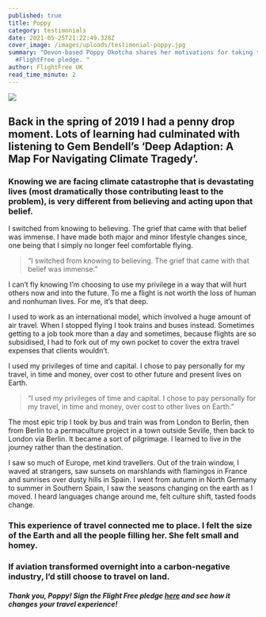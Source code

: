 ```yaml
---
published: true
title: Poppy
category: testimonials
date: 2021-05-25T21:22:49.328Z
cover_image: /images/uploads/testimonial-poppy.jpg
summary: "Devon-based Poppy Okotcha shares her motivations for taking the
  #FlightFree pledge. "
author: FlightFree UK
read_time_minute: 2
---
```

![](/images/uploads/testimonial-poppy.jpg)

## Back in the spring of 2019 I had a penny drop moment. Lots of learning had culminated with listening to Gem Bendell’s ‘Deep Adaption: A Map For Navigating Climate Tragedy’.

### Knowing we are facing climate catastrophe that is devastating lives (most dramatically those contributing least to the problem), is very different from believing and acting upon that belief.

I switched from knowing to believing. The grief that came with that belief was immense. I have made both major and minor lifestyle changes since, one being that I simply no longer feel comfortable flying.

> “I switched from knowing to believing. The grief that came with that belief was immense.”

I can’t fly knowing I’m choosing to use my privilege in a way that will hurt others now and into the future. To me a flight is not worth the loss of human and nonhuman lives. For me, it’s that deep.

I used to work as an international model, which involved a huge amount of air travel. When I stopped flying I took trains and buses instead. Sometimes getting to a job took more than a day and sometimes, because flights are so subsidised, I had to fork out of my own pocket to cover the extra travel expenses that clients wouldn’t.

I used my privileges of time and capital. I chose to pay personally for my travel, in time and money, over cost to other future and present lives on Earth.

> “I used my privileges of time and capital. I chose to pay personally for my travel, in time and money, over cost to other lives on Earth.”

The most epic trip I took by bus and train was from London to Berlin, then from Berlin to a permaculture project in a town outside Seville, then back to London via Berlin. It became a sort of pilgrimage. I learned to live in the journey rather than the destination. 

I saw so much of Europe, met kind travellers. Out of the train window, I waved at strangers, saw sunsets on marshlands with flamingos in France and sunrises over dusty hills in Spain. I went from autumn in North Germany to summer in Southern Spain, I saw the seasons changing on the earth as I moved. I heard languages change around me, felt culture shift, tasted foods change. 

### This experience of travel connected me to place. I felt the size of the Earth and all the people filling her. She felt small and homey.

### If aviation transformed overnight into a carbon-negative industry, I’d still choose to travel on land.

#### *Thank you, Poppy! Sign the Flight Free pledge [here](/take_action/) and see how it changes your travel experience!*